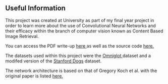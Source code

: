 ## Useful Information

This project was created at University as part of my final year project in order to learn more about the use of Convolutional Neural Networks and their efficacy within the branch of computer vision known as Content Based Image Retrieval.

You can access the PDF write-up <a href="https://pascalemp.github.io/CBIR-siamese-cnn/pdf/cbir.pdf" target="_blank">here </a> as well as the source code <a href="https://pascalemp.github.io/CBIR-siamese-cnn/code/" target="_blank">here.</a>

The datasets used within this project were the <a href="https://github.com/brendenlake/omniglot" target="_blank">Omniglot </a> dataset and a modifed version of the <a href="http://vision.stanford.edu/aditya86/ImageNetDogs/" target="_blank">Stanford Dogs</a> dataset.  

The network architecture is based on that of Gregory Koch et al. with the original paper is listed <a href="https://www.cs.cmu.edu/~rsalakhu/papers/oneshot1.pdf">here.</a> 
